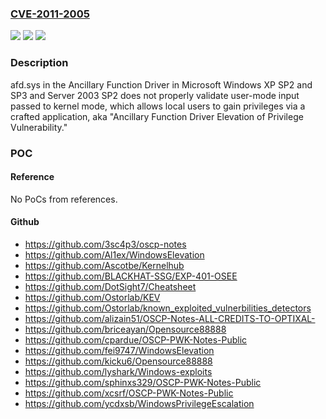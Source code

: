 ### [CVE-2011-2005](https://cve.mitre.org/cgi-bin/cvename.cgi?name=CVE-2011-2005)
![](https://img.shields.io/static/v1?label=Product&message=n%2Fa&color=blue)
![](https://img.shields.io/static/v1?label=Version&message=n%2Fa&color=blue)
![](https://img.shields.io/static/v1?label=Vulnerability&message=n%2Fa&color=brighgreen)

### Description

afd.sys in the Ancillary Function Driver in Microsoft Windows XP SP2 and SP3 and Server 2003 SP2 does not properly validate user-mode input passed to kernel mode, which allows local users to gain privileges via a crafted application, aka "Ancillary Function Driver Elevation of Privilege Vulnerability."

### POC

#### Reference
No PoCs from references.

#### Github
- https://github.com/3sc4p3/oscp-notes
- https://github.com/Al1ex/WindowsElevation
- https://github.com/Ascotbe/Kernelhub
- https://github.com/BLACKHAT-SSG/EXP-401-OSEE
- https://github.com/DotSight7/Cheatsheet
- https://github.com/Ostorlab/KEV
- https://github.com/Ostorlab/known_exploited_vulnerbilities_detectors
- https://github.com/alizain51/OSCP-Notes-ALL-CREDITS-TO-OPTIXAL-
- https://github.com/briceayan/Opensource88888
- https://github.com/cpardue/OSCP-PWK-Notes-Public
- https://github.com/fei9747/WindowsElevation
- https://github.com/kicku6/Opensource88888
- https://github.com/lyshark/Windows-exploits
- https://github.com/sphinxs329/OSCP-PWK-Notes-Public
- https://github.com/xcsrf/OSCP-PWK-Notes-Public
- https://github.com/ycdxsb/WindowsPrivilegeEscalation

